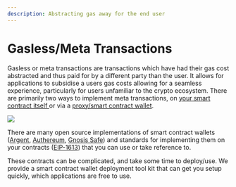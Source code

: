 ```yaml
---
description: Abstracting gas away for the end user
---
```


# Gasless/Meta Transactions

Gasless or meta transactions are transactions which have had their gas cost abstracted and thus paid for by a different party than the user. It allows for applications to subsidise a users gas costs allowing for a seamless experience, particularly for users unfamiliar to the crypto ecosystem. There are primarily two ways to implement meta transactions, on [your smart contract itself ](https://medium.com/@austin_48503/ethereum-meta-transactions-90ccf0859e84)or via a [proxy/smart contract wallet](https://docs.ethhub.io/using-ethereum/wallets/smart-contract-wallets/).

![](../../.gitbook/assets/image%20%283%29.png)

There are many open source implementations of smart contract wallets \([Argent](https://github.com/argentlabs/argent-contracts), [Authereum](https://github.com/authereum), [Gnosis Safe](https://github.com/gnosis/safe-contracts)\) and standards for implementing them on your contracts \([EIP-1613](https://eips.ethereum.org/EIPS/eip-1613)\) that you can use or take reference to.

These contracts can be complicated, and take some time to deploy/use. We provide a smart contract wallet deployment tool kit that can get you setup quickly, which applications are free to use.

